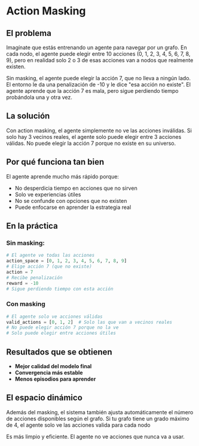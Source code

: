 # Action Masking

## El problema

Imagínate que estás entrenando un agente para navegar por un grafo. En cada nodo, el agente puede elegir entre 10 acciones (0, 1, 2, 3, 4, 5, 6, 7, 8, 9), pero en realidad solo 2 o 3 de esas acciones van a nodos que realmente existen.

Sin masking, el agente puede elegir la acción 7, que no lleva a ningún lado. El entorno le da una penalización de -10 y le dice "esa acción no existe". El agente aprende que la acción 7 es mala, pero sigue perdiendo tiempo probándola una y otra vez.

## La solución 
Con action masking, el agente simplemente no ve las acciones inválidas. Si solo hay 3 vecinos reales, el agente solo puede elegir entre 3 acciones válidas. No puede elegir la acción 7 porque no existe en su universo.

## Por qué funciona tan bien

El agente aprende mucho más rápido porque:
- No desperdicia tiempo en acciones que no sirven
- Solo ve experiencias útiles
- No se confunde con opciones que no existen
- Puede enfocarse en aprender la estrategia real

## En la práctica

### Sin masking:
```python
# El agente ve todas las acciones
action_space = [0, 1, 2, 3, 4, 5, 6, 7, 8, 9]
# Elige acción 7 (que no existe)
action = 7
# Recibe penalización
reward = -10
# Sigue perdiendo tiempo con esta acción
```

### Con masking
```python
# El agente solo ve acciones válidas
valid_actions = [0, 1, 2]  # Solo las que van a vecinos reales
# No puede elegir acción 7 porque no la ve
# Solo puede elegir entre acciones útiles
```


## Resultados que se obtienen

- **Mejor calidad del modelo final**
- **Convergencia más estable**
- **Menos episodios para aprender**


## El espacio dinámico

Además del masking, el sistema también ajusta automáticamente el número de acciones disponibles según el grafo. Si tu grafo tiene un grado máximo de 4, el agente solo ve las acciones valida para cada nodo

Es más limpio y eficiente. El agente no ve acciones que nunca va a usar.
